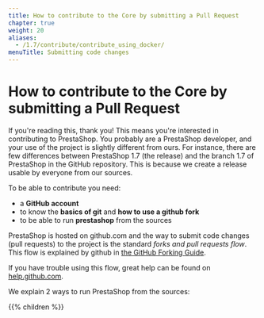 ```yaml
---
title: How to contribute to the Core by submitting a Pull Request
chapter: true
weight: 20
aliases:
  - /1.7/contribute/contribute_using_docker/
menuTitle: Submitting code changes
---
```


# How to contribute to the Core by submitting a Pull Request

If you're reading this, thank you! This means you're interested in contributing to PrestaShop.
You probably are a PrestaShop developer, and your use of the project is slightly different from
ours. For instance, there are few differences between PrestaShop 1.7 (the release) and the branch 1.7
of PrestaShop in the GitHub repository. This is because we create a release usable by everyone from our sources.

To be able to contribute you need:

* a **GitHub account**
* to know the **basics of git** and **how to use a github fork**
* to be able to run **prestashop** from the sources

PrestaShop is hosted on github.com and the way to submit code changes (pull requests) to the project is the standard *forks and pull requests flow*. This flow is explained by github in [the GitHub Forking Guide](https://guides.github.com/activities/forking/).

If you have trouble using this flow, great help can be found on [help.github.com](https://help.github.com/).

We explain 2 ways to run PrestaShop from the sources:

{{% children %}}
